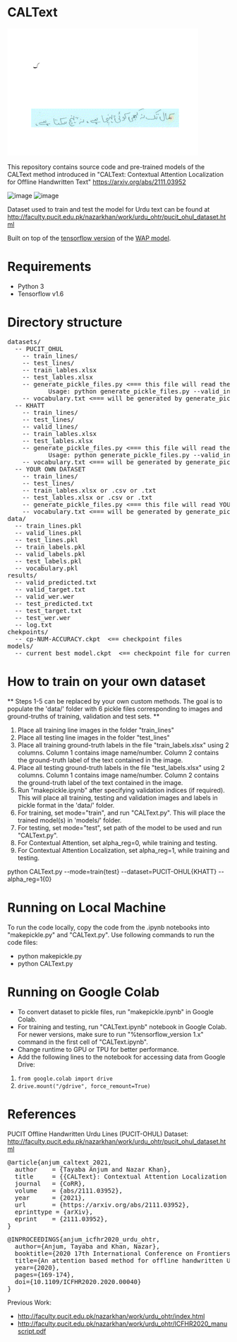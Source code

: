 # CALText

![image](CALTextVisualization.gif)

This repository contains source code and pre-trained models of the CALText method introduced in "CALText: Contextual Attention Localization for Offline Handwritten Text" https://arxiv.org/abs/2111.03952

![image](https://user-images.githubusercontent.com/46027794/139389185-14b0c864-b740-4063-b350-b30798a6a4ba.png) ![image](https://user-images.githubusercontent.com/46027794/139389407-7e8fb63e-6259-49fa-8cbc-7cfb2de6b969.png)

Dataset used to train and test the model for Urdu text can be found at http://faculty.pucit.edu.pk/nazarkhan/work/urdu_ohtr/pucit_ohul_dataset.html

Built on top of the [tensorflow version](https://github.com/wwjwhen/Watch-Attend-and-Parse-tensorflow-version) of the [WAP model](https://github.com/JianshuZhang/WAP).

# Requirements
- Python 3
- Tensorflow v1.6

# Directory structure
<pre>
datasets/
  -- PUCIT_OHUL
    -- train_lines/
    -- test_lines/
    -- train_lables.xlsx
    -- test_lables.xlsx
    -- generate_pickle_files.py <=== this file will read the PUCIT_OHUL dataset and populate the 'data/' folder with 7 pickle files (see below))
           Usage: python generate_pickle_files.py --valid_inds
    -- vocabulary.txt <=== will be generated by generate_pickle_files.py
  -- KHATT
    -- train_lines/
    -- test_lines/
    -- valid_lines/
    -- train_lables.xlsx
    -- test_lables.xlsx
    -- generate_pickle_files.py <=== this file will read the KHATT dataset and populate the 'data/' folder with 7 pickle files (see below))
           Usage: python generate_pickle_files.py --valid_inds
    -- vocabulary.txt <=== will be generated by generate_pickle_files.py
  -- YOUR OWN DATASET
    -- train_lines/
    -- test_lines/
    -- train_lables.xlsx or .csv or .txt
    -- test_lables.xlsx or .csv or .txt
    -- generate_pickle_files.py <=== this file will read YOUR CUSTOM DATASET and populate the 'data/' folder with 7 pickle files (see below))
    -- vocabulary.txt <=== will be generated by generate_pickle_files.py
data/
  -- train_lines.pkl
  -- valid_lines.pkl
  -- test_lines.pkl
  -- train_labels.pkl
  -- valid_labels.pkl
  -- test_labels.pkl
  -- vocabulary.pkl
results/
  -- valid_predicted.txt
  -- valid_target.txt
  -- valid_wer.wer
  -- test_predicted.txt
  -- test_target.txt
  -- test_wer.wer
  -- log.txt
chekpoints/
  -- cp-NUM-ACCURACY.ckpt  <== checkpoint files
models/
  -- current_best_model.ckpt  <== checkpoint file for currently best performing model on validation set
</pre>

# How to train on your own dataset
** Steps 1-5 can be replaced by your own custom methods. The goal is to populate the 'data/' folder with 6 pickle files corresponding to images and ground-truths of training, validation and test sets. **
1. Place all training line images in the folder "train_lines"
2. Place all testing line images in the folder "test_lines"
3. Place all training ground-truth labels in the file "train_labels.xlsx" using 2 columns. Column 1 contains image name/number. Column 2 contains the ground-truth label of the text contained in the image.
4. Place all testing ground-truth labels in the file "test_labels.xlsx" using 2 columns. Column 1 contains image name/number. Column 2 contains the ground-truth label of the text contained in the image.
5. Run "makepickle.ipynb" after specifying validation indices (if required). This will place all training, testing and validation images and labels in pickle format in the 'data/' folder.
6. For training, set mode="train", and run "CALText.py". This will place the trained model(s) in 'models/' folder.
7. For testing, set mode="test", set path of the model to be used and run "CALText.py".
8. For Contextual Attention, set alpha_reg=0, while training and testing.
9. For Contextual Attention Localization, set alpha_reg=1, while training and testing.

python CALText.py --mode=train{test} --dataset=PUCIT-OHUL{KHATT} --alpha_reg=1{0}

# Running on Local Machine
To run the code locally, copy the code from the .ipynb notebooks into "makepickle.py" and "CALText.py". Use following commands to run the code files:
- python makepickle.py
- python CALText.py

# Running on Google Colab
- To convert dataset to pickle files, run "makepickle.ipynb" in Google Colab.
- For training and testing, run "CALText.ipynb" notebook in Google Colab. For newer versions, make sure to run "%tensorflow_version 1.x" command in the first cell of "CALText.ipynb".
- Change runtime to GPU or TPU for better performance.
- Add the following lines to the notebook for accessing data from Google Drive:
 1. `from google.colab import drive`
 2. `drive.mount("/gdrive", force_remount=True)`

# References
PUCIT Offline Handwritten Urdu Lines (PUCIT-OHUL) Dataset: http://faculty.pucit.edu.pk/nazarkhan/work/urdu_ohtr/pucit_ohul_dataset.html
<pre>
@article{anjum_caltext_2021,
  author    = {Tayaba Anjum and Nazar Khan},
  title     = {{CALText}: Contextual Attention Localization for Offline Handwritten Text},
  journal   = {CoRR},
  volume    = {abs/2111.03952},
  year      = {2021},
  url       = {https://arxiv.org/abs/2111.03952},
  eprinttype = {arXiv},
  eprint    = {2111.03952},
}
</pre>

<pre>
@INPROCEEDINGS{anjum_icfhr2020_urdu_ohtr,
  author={Anjum, Tayaba and Khan, Nazar},
  booktitle={2020 17th International Conference on Frontiers in Handwriting Recognition (ICFHR)},
  title={An attention based method for offline handwritten Urdu text recognition},
  year={2020},
  pages={169-174},
  doi={10.1109/ICFHR2020.2020.00040}
}
</pre>

Previous Work:
- http://faculty.pucit.edu.pk/nazarkhan/work/urdu_ohtr/index.html
- http://faculty.pucit.edu.pk/nazarkhan/work/urdu_ohtr/ICFHR2020_manuscript.pdf

